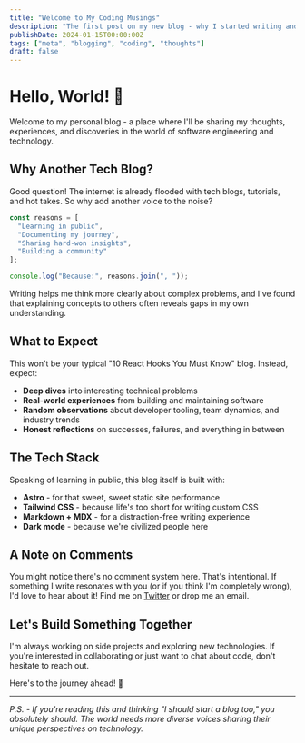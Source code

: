 ```yaml
---
title: "Welcome to My Coding Musings"
description: "The first post on my new blog - why I started writing and what you can expect from this space."
publishDate: 2024-01-15T00:00:00Z
tags: ["meta", "blogging", "coding", "thoughts"]
draft: false
---
```


# Hello, World! 👋

Welcome to my personal blog - a place where I'll be sharing my thoughts, experiences, and discoveries in the world of software engineering and technology.

## Why Another Tech Blog?

Good question! The internet is already flooded with tech blogs, tutorials, and hot takes. So why add another voice to the noise?

```javascript
const reasons = [
  "Learning in public",
  "Documenting my journey",
  "Sharing hard-won insights",
  "Building a community"
];

console.log("Because:", reasons.join(", "));
```

Writing helps me think more clearly about complex problems, and I've found that explaining concepts to others often reveals gaps in my own understanding.

## What to Expect

This won't be your typical "10 React Hooks You Must Know" blog. Instead, expect:

- **Deep dives** into interesting technical problems
- **Real-world experiences** from building and maintaining software
- **Random observations** about developer tooling, team dynamics, and industry trends
- **Honest reflections** on successes, failures, and everything in between

## The Tech Stack

Speaking of learning in public, this blog itself is built with:

- **Astro** - for that sweet, sweet static site performance
- **Tailwind CSS** - because life's too short for writing custom CSS
- **Markdown + MDX** - for a distraction-free writing experience
- **Dark mode** - because we're civilized people here

## A Note on Comments

You might notice there's no comment system here. That's intentional. If something I write resonates with you (or if you think I'm completely wrong), I'd love to hear about it! Find me on [Twitter](https://twitter.com) or drop me an email.

## Let's Build Something Together

I'm always working on side projects and exploring new technologies. If you're interested in collaborating or just want to chat about code, don't hesitate to reach out.

Here's to the journey ahead! 🚀

---

*P.S. - If you're reading this and thinking "I should start a blog too," you absolutely should. The world needs more diverse voices sharing their unique perspectives on technology.*